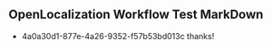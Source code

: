## OpenLocalization Workflow Test MarkDown
* 4a0a30d1-877e-4a26-9352-f57b53bd013c thanks!

<!--HONumber=Aug16_HO1-->


